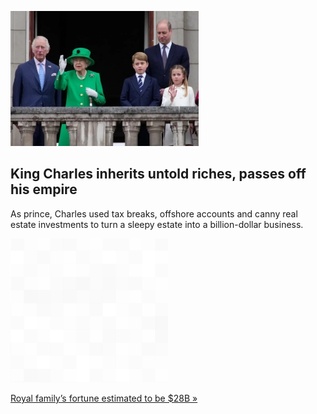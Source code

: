 
![King Charles inherits untold riches, passes off his empire](./20220913175757.png)
## King Charles inherits untold riches, passes off his empire

As prince, Charles used tax breaks, offshore accounts and canny real estate investments to turn a sleepy estate into a billion-dollar business.

![pic](../square_bg.png)

[Royal family’s fortune estimated to be $28B »](https://www.yahoo.com/news/king-charles-inherits-untold-riches-115328589.html)

